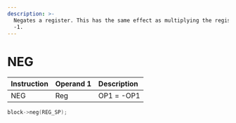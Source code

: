 ```yaml
---
description: >-
  Negates a register. This has the same effect as multiplying the register with
  -1.
---
```


# NEG

| Instruction | Operand 1 | Description |
| :--- | :--- | :--- |
| NEG | Reg | OP1 = -OP1 |

```cpp
block->neg(REG_SP);
```

